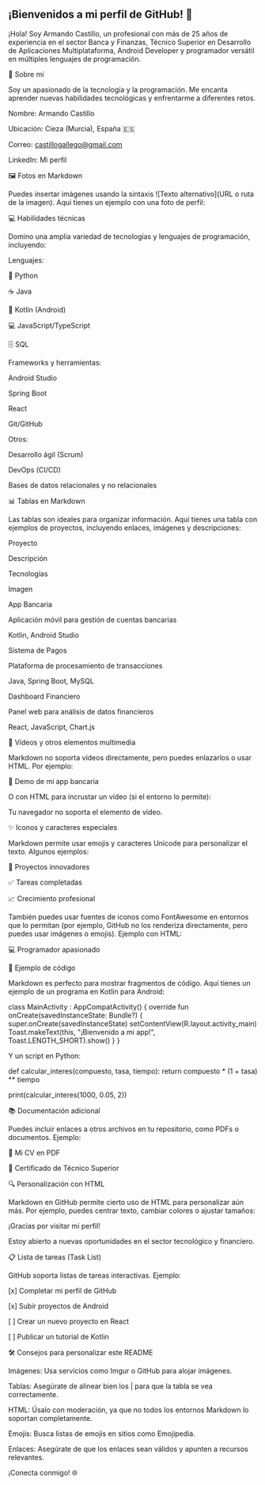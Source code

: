 ## ¡Bienvenidos a mi perfil de GitHub! 🚀

¡Hola! Soy Armando Castillo, un profesional con más de 25 años de experiencia en el sector Banca y Finanzas, Técnico Superior en Desarrollo de Aplicaciones Multiplataforma, Android Developer y programador versátil en múltiples lenguajes de programación. 



📌 Sobre mí

Soy un apasionado de la tecnología y la programación.
Me encanta aprender nuevas habilidades tecnológicas y enfrentarme a diferentes retos.





Nombre: Armando Castillo



Ubicación: Cieza (Murcia), España 🇪🇸



Correo: castillogallego@gmail.com



LinkedIn: Mi perfil



🖼️ Fotos en Markdown

Puedes insertar imágenes usando la sintaxis ![Texto alternativo](URL o ruta de la imagen). Aquí tienes un ejemplo con una foto de perfil:


💻 Habilidades técnicas

Domino una amplia variedad de tecnologías y lenguajes de programación, incluyendo:





Lenguajes:





🐍 Python



☕ Java



📱 Kotlin (Android)



💻 JavaScript/TypeScript



🗄️ SQL



Frameworks y herramientas:





Android Studio



Spring Boot



React



Git/GitHub



Otros:





Desarrollo ágil (Scrum)



DevOps (CI/CD)



Bases de datos relacionales y no relacionales



📊 Tablas en Markdown

Las tablas son ideales para organizar información. Aquí tienes una tabla con ejemplos de proyectos, incluyendo enlaces, imágenes y descripciones:







Proyecto



Descripción



Tecnologías



Imagen





App Bancaria



Aplicación móvil para gestión de cuentas bancarias



Kotlin, Android Studio









Sistema de Pagos



Plataforma de procesamiento de transacciones



Java, Spring Boot, MySQL









Dashboard Financiero



Panel web para análisis de datos financieros



React, JavaScript, Chart.js







🎥 Vídeos y otros elementos multimedia

Markdown no soporta vídeos directamente, pero puedes enlazarlos o usar HTML. Por ejemplo:

🔗 Demo de mi app bancaria

O con HTML para incrustar un vídeo (si el entorno lo permite):

 Tu navegador no soporta el elemento de vídeo.



✨ Iconos y caracteres especiales

Markdown permite usar emojis y caracteres Unicode para personalizar el texto. Algunos ejemplos:





🚀 Proyectos innovadores



✅ Tareas completadas



📈 Crecimiento profesional

También puedes usar fuentes de iconos como FontAwesome en entornos que lo permitan (por ejemplo, GitHub no los renderiza directamente, pero puedes usar imágenes o emojis). Ejemplo con HTML:

💻 Programador apasionado



📝 Ejemplo de código

Markdown es perfecto para mostrar fragmentos de código. Aquí tienes un ejemplo de un programa en Kotlin para Android:

class MainActivity : AppCompatActivity() {
    override fun onCreate(savedInstanceState: Bundle?) {
        super.onCreate(savedInstanceState)
        setContentView(R.layout.activity_main)
        Toast.makeText(this, "¡Bienvenido a mi app!", Toast.LENGTH_SHORT).show()
    }
}

Y un script en Python:

def calcular_interes(compuesto, tasa, tiempo):
    return compuesto * (1 + tasa) ** tiempo

print(calcular_interes(1000, 0.05, 2))



📚 Documentación adicional

Puedes incluir enlaces a otros archivos en tu repositorio, como PDFs o documentos. Ejemplo:





📄 Mi CV en PDF



📑 Certificado de Técnico Superior



🔍 Personalización con HTML

Markdown en GitHub permite cierto uso de HTML para personalizar aún más. Por ejemplo, puedes centrar texto, cambiar colores o ajustar tamaños:

¡Gracias por visitar mi perfil!

Estoy abierto a nuevas oportunidades en el sector tecnológico y financiero.



📋 Lista de tareas (Task List)

GitHub soporta listas de tareas interactivas. Ejemplo:





[x] Completar mi perfil de GitHub



[x] Subir proyectos de Android



[ ] Crear un nuevo proyecto en React



[ ] Publicar un tutorial de Kotlin



🛠️ Consejos para personalizar este README





Imágenes: Usa servicios como Imgur o GitHub para alojar imágenes.



Tablas: Asegúrate de alinear bien los | para que la tabla se vea correctamente.



HTML: Úsalo con moderación, ya que no todos los entornos Markdown lo soportan completamente.



Emojis: Busca listas de emojis en sitios como Emojipedia.



Enlaces: Asegúrate de que los enlaces sean válidos y apunten a recursos relevantes.



¡Conecta conmigo! 🌐

<!--
**ArmandoCastilloGallego/ArmandoCastilloGallego** is a ✨ _special_ ✨ repository because its `README.md` (this file) appears on your GitHub profile.

Here are some ideas to get you started:

- 🔭 I’m currently working on ...
- 🌱 I’m currently learning ...
- 👯 I’m looking to collaborate on ...
- 🤔 I’m looking for help with ...
- 💬 Ask me about ...
- 📫 How to reach me: ...
- 😄 Pronouns: ...
- ⚡ Fun fact: ...
-->
